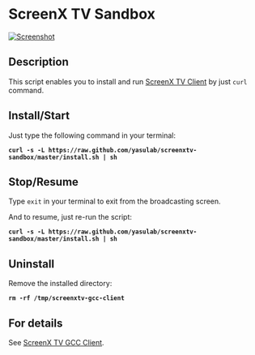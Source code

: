 # ScreenX TV Sandbox

[![Screenshot](https://raw.github.com/tompng/screenxtv-gcc-client/master/images/ss-screenxtv.png)](http://screenx.tv)

## Description

This script enables you to install and run [ScreenX TV Client](https://github.com/tompng/screenxtv-gcc-client) by just `curl` command.

## Install/Start

Just type the following command in your terminal:

__`curl -s -L https://raw.github.com/yasulab/screenxtv-sandbox/master/install.sh | sh`__

## Stop/Resume

Type `exit` in your terminal to exit from the broadcasting screen.

And to resume, just re-run the script:

__`curl -s -L https://raw.github.com/yasulab/screenxtv-sandbox/master/install.sh | sh`__

## Uninstall

Remove the installed directory:

__`rm -rf /tmp/screenxtv-gcc-client`__

## For details

See [ScreenX TV GCC Client](https://github.com/tompng/screenxtv-gcc-client).

